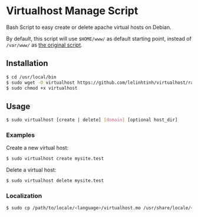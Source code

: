 Virtualhost Manage Script
=========================

Bash Script to easy create or delete apache virtual hosts on Debian.

By default, this script will use `$HOME/www/` as default starting point, instead of `/var/www/` as [the original script](https://github.com/RoverWire/virtualhost).

## Installation

```bash
$ cd /usr/local/bin
$ sudo wget -O virtualhost https://github.com/lelinhtinh/virtualhost/raw/master/virtualhost.sh
$ sudo chmod +x virtualhost
```

## Usage

```bash
$ sudo virtualhost [create | delete] [domain] [optional host_dir]
```

### Examples

Create a new virtual host:

```bash
$ sudo virtualhost create mysite.test
```

Delete a virtual host:

```bash
$ sudo virtualhost delete mysite.test
```

### Localization

```bash
$ sudo cp /path/to/locale/<language>/virtualhost.mo /usr/share/locale/<language>/LC_MESSAGES/
```

